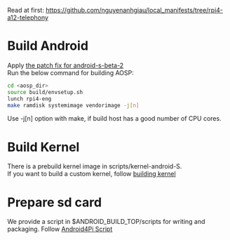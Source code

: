 Read at first: https://github.com/nguyenanhgiau/local_manifests/tree/rpi4-a12-telephony
# Build Android
Apply [the patch fix for android-s-beta-2](https://github.com/android-rpi/device_arpi_rpi4/wiki/arpi-12-:-framework-patch)<br>
Run the below command for building AOSP:

```bash
cd <aosp_dir>
source build/envsetup.sh
lunch rpi4-eng
make ramdisk systemimage vendorimage -j[n]
```
Use -j[n] option with make, if build host has a good number of CPU cores.

# Build Kernel
There is a prebuild kernel image in scripts/kernel-android-S.<br>
If you want to build a custom kernel, follow [building kernel](https://github.com/android-rpi/kernel_manifest)

# Prepare sd card
We provide a script in $ANDROID_BUILD_TOP/scripts for writing and packaging.
Follow [Android4Pi Script](https://github.com/nguyenanhgiau/a4rpi-scripts)

